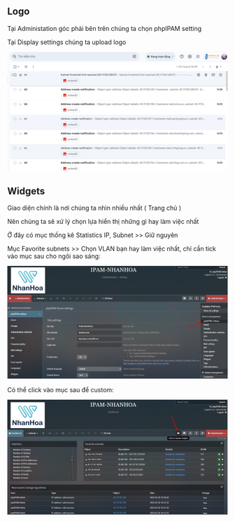 ## Logo
Tại Administation góc phải bên trên chúng ta chọn phpIPAM setting

Tại Display settings chúng ta upload logo

  <img src="ipamimages/56.png">

## Widgets

Giao diện chính là nơi chúng ta nhìn nhiều nhất ( Trang chủ )

Nên chúng ta sẽ xử lý chọn lựa hiển thị những gì hay làm việc nhất

Ở đây có mục thống kê Statistics IP, Subnet >> Giữ nguyên

Mục Favorite subnets >> Chọn VLAN bạn hay làm việc nhất, chỉ cần tick vào mục sau cho ngôi sao sáng:

  <img src="ipamimages/57.png">

Có thể click vào mục sau để custom:


  <img src="ipamimages/59.png">
